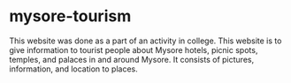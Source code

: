 # mysore-tourism
This website was done as a part of an activity in college. This website is to give information to tourist people about Mysore hotels, picnic spots, temples, and palaces in and around Mysore. It consists of pictures, information, and location to places.
